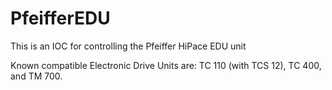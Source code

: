 # PfeifferEDU

This is an IOC for controlling the Pfeiffer HiPace EDU unit

Known compatible Electronic Drive Units are: TC 110 (with TCS 12), TC 400, and TM 700.
